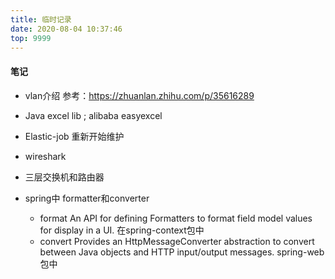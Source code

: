 ```yaml
---
title: 临时记录
date: 2020-08-04 10:37:46
top: 9999
---
```


#### 笔记

- vlan介绍 参考：https://zhuanlan.zhihu.com/p/35616289

- Java excel lib ; alibaba easyexcel

- Elastic-job 重新开始维护

- wireshark

- 三层交换机和路由器

- spring中 formatter和converter

  - format   An API for defining Formatters to format field model values for display in a UI. 在spring-context包中
  - convert  Provides an HttpMessageConverter abstraction to convert between Java objects and HTTP input/output messages. spring-web包中

